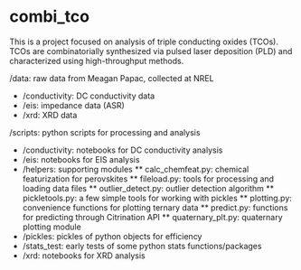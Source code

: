 # combi_tco
This is a project focused on analysis of triple conducting oxides (TCOs). TCOs are combinatorially synthesized via pulsed laser deposition (PLD) and characterized using high-throughput methods. 

/data: raw data from Meagan Papac, collected at NREL
* /conductivity: DC conductivity data
* /eis: impedance data (ASR)
* /xrd: XRD data

/scripts: python scripts for processing and analysis
* /conductivity: notebooks for DC conductivity analysis
* /eis: notebooks for EIS analysis
* /helpers: supporting modules
** calc_chemfeat.py: chemical featurization for perovskites
** fileload.py: tools for processing and loading data files
** outlier_detect.py: outlier detection algorithm
** pickletools.py: a few simple tools for working with pickles
** plotting.py: convenience functions for plotting ternary data
** predict.py: functions for predicting through Citrination API
** quaternary_plt.py: quaternary plotting module
* /pickles: pickles of python objects for efficiency
* /stats_test: early tests of some python stats functions/packages
* /xrd: notebooks for XRD analysis
  

  
  
